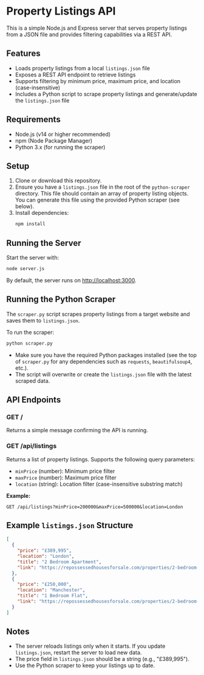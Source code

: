 # Property Listings API

This is a simple Node.js and Express server that serves property listings from a JSON file and provides filtering capabilities via a REST API.

## Features
- Loads property listings from a local `listings.json` file
- Exposes a REST API endpoint to retrieve listings
- Supports filtering by minimum price, maximum price, and location (case-insensitive)
- Includes a Python script to scrape property listings and generate/update the `listings.json` file

## Requirements
- Node.js (v14 or higher recommended)
- npm (Node Package Manager)
- Python 3.x (for running the scraper)

## Setup
1. Clone or download this repository.
2. Ensure you have a `listings.json` file in the root of the `python-scraper` directory. This file should contain an array of property listing objects. You can generate this file using the provided Python scraper (see below).
3. Install dependencies:
   ```sh
   npm install
   ```

## Running the Server
Start the server with:
```sh
node server.js
```
By default, the server runs on [http://localhost:3000](http://localhost:3000).

## Running the Python Scraper
The `scraper.py` script scrapes property listings from a target website and saves them to `listings.json`.

To run the scraper:
```sh
python scraper.py
```
- Make sure you have the required Python packages installed (see the top of `scraper.py` for any dependencies such as `requests`, `beautifulsoup4`, etc.).
- The script will overwrite or create the `listings.json` file with the latest scraped data.

## API Endpoints

### GET /
Returns a simple message confirming the API is running.

### GET /api/listings
Returns a list of property listings. Supports the following query parameters:
- `minPrice` (number): Minimum price filter
- `maxPrice` (number): Maximum price filter
- `location` (string): Location filter (case-insensitive substring match)

**Example:**
```
GET /api/listings?minPrice=200000&maxPrice=500000&location=London
```

## Example `listings.json` Structure
```json
[
  {
    "price": "£389,995",
    "location": "London",
    "title": "2 Bedroom Apartment",
    "link": "https://repossessedhousesforsale.com/properties/2-bedroom-detached-house-for-sale-19/"
  },
  {
    "price": "£250,000",
    "location": "Manchester",
    "title": "1 Bedroom Flat",
    "link": "https://repossessedhousesforsale.com/properties/2-bedroom-detached-house-for-sale-19/"
  }
]
```

## Notes
- The server reloads listings only when it starts. If you update `listings.json`, restart the server to load new data.
- The price field in `listings.json` should be a string (e.g., "£389,995").
- Use the Python scraper to keep your listings up to date.

